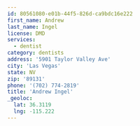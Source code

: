 ```yaml
---
id: 80561080-e01b-44f5-826d-ca9bdc16e222
first_name: Andrew
last_name: Ingel
license: DMD
services:
  - dentist
category: dentists
address: '5901 Taylor Valley Ave'
city: 'Las Vegas'
state: NV
zip: '89131'
phone: '(702) 774-2819'
title: 'Andrew Ingel'
_geoloc:
  lat: 36.3119
  lng: -115.222
---
```

